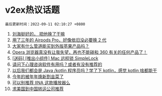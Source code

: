 # v2ex热议话题

`最后更新时间：2022-09-11 02:10:27 +0800`

1. [刘海挺好的， 把他换了干嘛](https://www.v2ex.com/t/879058)
1. [用了三年的 Airpods Pro，好像依旧没必要换 2 代](https://www.v2ex.com/t/879052)
1. [大家有什么管道能买到外版苹果产品吗？](https://www.v2ex.com/t/879053)
1. [Opera 浏览器真没有让我失望，再也不能碰和 360 有关的任何产品了！](https://www.v2ex.com/t/879133)
1. [[送码] [推出小组件] Mac 远程锁 SimpleLock](https://www.v2ex.com/t/879062)
1. [请问下心理咨询软件有用吗？或者有没有推荐的](https://www.v2ex.com/t/879077)
1. [以后我们都会是 Java /kotlin 程序员吗？学了下 kotlin，感觉 kotlin 啥都能干](https://www.v2ex.com/t/879059)
1. [今年的被年年焕新割韭菜了](https://www.v2ex.com/t/879122)
1. [可以别推荐 IINA 这款播放器么](https://www.v2ex.com/t/879106)
1. [求美国到中国转运公司推荐](https://www.v2ex.com/t/879098)

